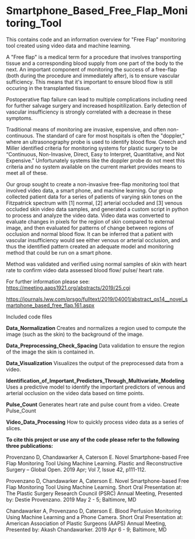 # Smartphone_Based_Free_Flap_Monitoring_Tool
This contains code and an information overview for "Free Flap" monitoring tool created using video data and machine learning. 

A "Free flap" is a medical term for a procedure that involves transporting tissue and a corresponding blood supply from one part of the body to the next. An important component of monitoring the success of a free-flap (both during the procedure and immediately after), is to ensure vascular sufficiency. This means that it's important to ensure blood flow is still occuring in the transplanted tissue.

Postoperative flap failure can lead to multiple complications including need for further salvage surgery and increased hospitilization. Early detection of vascular insufficiency is strongly correlated with a decrease in these symptoms. 

Traditional means of monitoring are invasive, expensive, and often non-continuous. The standard of care for most hospitals is often the "doppler," where an ultrasonography probe is used to identify blood flow. Creech and Miller identified criteria for monitoring systems for plastic surgery to be “Continuous, Non-Invasive, Direct, Easy to Interpret, Quantitative, and Not Expensive.” Unfortunately systems like the doppler probe do not meet this criteria and no system available on the current market provides means to meet all of these. 

Our group sought to create a non-invasive free-flap monitoring tool that involved video data, a smart phone, and machine learning. Our group collected patient data for a  series of patients of varying skin tones on the Fitzpatrick spectrum with [1] normal, [2] arterial occluded and [3] venous occluded skin video data samples, and generated a custom script in python to process and analyze the video data. Video data was converted to evaluate changes in pixels for the region of skin compared to external image, and then evaluated for patterns of change between regions of occlusion and normal blood flow. It can be inferred that a patient with vascular insufficiency would see either venous or arterial occlusion, and thus the identified pattern created an adequate model and monitoring method that could be run on a smart phone. 

Method was validated and verified using normal samples of skin with heart rate to confirm video data assessed blood flow/ pulse/ heart rate.

For further information please see:
https://meeting.aaps1921.org/abstracts/2019/25.cgi

https://journals.lww.com/prsgo/fulltext/2019/04001/abstract_qs14__novel_smartphone_based_free_flap.161.aspx


Included code files

**Data_Normalization**
Creates and normalizes a region used to compute the image (such as the skin) to the background of the image. 

**Data_Preprocessing_Check_Spacing**
Data validation to ensure the region of the image the skin is contained in.

**Data_Visualization**
Visualizes the output of the preprocessed data from a video. 

**Identification_of_Important_Predictors_Through_Multivariate_Modeling**
Uses a predictive model to identify the important predictors of venous and arterial occlusion on the video data based on time points. 

**Pulse_Count**
Generates heart rate and pulse count from a video. 
Create Pulse_Count

**Video_Data_Processing**
How to quickly process video data as a series of slices. 



**To cite this project or use any of the code please refer to the following three publications:**

Provenzano D, Chandawarker A, Caterson E. Novel Smartphone-based Free Flap Monitoring Tool Using Machine Learning. Plastic and Reconstructive Surgery – Global Open. 2019 Apr; Vol 7, Issue 42, p111-112.

Provenzano D, Chandawarker A, Caterson E. Novel Smartphone-based Free Flap Monitoring Tool Using Machine Learning. Short Oral Presentation at: The Plastic Surgery Research Council (PSRC) Annual Meeting, Presented by: Destie Provenzano. 2019 May 2 - 5; Baltimore, MD 

Chandawarker A, Provenzano D, Caterson E. Blood Perfusion Monitoring Using Machine Learning and a Phone Camera. Short Oral Presentation at: American Association of Plastic Surgeons (AAPS) Annual Meeting, Presented by: Akash Chandawarker. 2019 Apr 6 - 9; Baltimore, MD 
